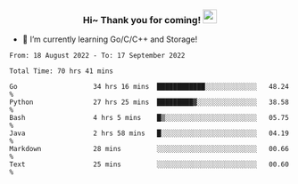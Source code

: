 <h3 align="center">
    Hi~ Thank you for coming!
    <img src="https://media.giphy.com/media/hvRJCLFzcasrR4ia7z/giphy.gif" width="25px">
</h3>

<!--
**pineapple-man/pineapple-man** is a ✨ _special_ ✨ repository because its `README.md` (this file) appears on your GitHub profile.

Here are some ideas to get you started:
- 🔭 I’m currently working on ...
- 🤔 I’m looking for help with ...
- 💬 Ask me about ...
- 📫 How to reach me: ...
- 😄 Pronouns: ...
- ⚡ Fun fact: 
- 👯 I’m looking to collaborate on kubernetes
-->
- 🌱 I’m currently learning Go/C/C++ and Storage!

<!--START_SECTION:waka-->

```text
From: 18 August 2022 - To: 17 September 2022

Total Time: 70 hrs 41 mins

Go                   34 hrs 16 mins  ████████████░░░░░░░░░░░░░   48.24 %
Python               27 hrs 25 mins  █████████▓░░░░░░░░░░░░░░░   38.58 %
Bash                 4 hrs 5 mins    █▒░░░░░░░░░░░░░░░░░░░░░░░   05.75 %
Java                 2 hrs 58 mins   █░░░░░░░░░░░░░░░░░░░░░░░░   04.19 %
Markdown             28 mins         ░░░░░░░░░░░░░░░░░░░░░░░░░   00.66 %
Text                 25 mins         ░░░░░░░░░░░░░░░░░░░░░░░░░   00.60 %
```

<!--END_SECTION:waka-->

